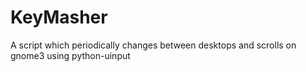 # KeyMasher
A script which periodically changes between desktops and scrolls on gnome3 using python-uinput
